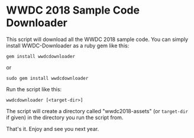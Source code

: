 # WWDC 2018 Sample Code Downloader

This script will download all the WWDC 2018 sample code.
You can simply install WWDC-Downloader as a ruby gem like this:

    gem install wwdcdownloader

or

    sudo gem install wwdcdownloader

Run the script like this:

    wwdcdownloader [<target-dir>]

The script will create a directory called "wwdc2018-assets" (or `target-dir` if given) in the directory you run the script from.

That's it. Enjoy and see you next year.
